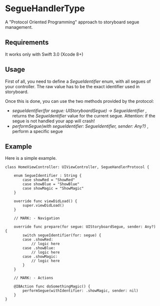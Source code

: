 # SegueHandlerType

A "Protocol Oriented Programming" approach to storyboard segue management.

## Requirements

It works only with Swift 3.0 (Xcode 8+)

## Usage

First of all, you need to define a *SegueIdentifier* enum, with all segues of your controller. The raw value has to be the exact identifier used in storyboard.

Once this is done, you can use the two methods provided by the protocol:

+ *segueIdentifier(for segue: UIStoryboardSegue) -> SegueIdentifier* , returns the *SegueIdentifier* value for the current segue. Attention: if the segue is not handled your app will crash!
+ *performSegue(with segueIdentifier: SegueIdentifier, sender: Any?)* , perform a specific segue

## Example 

Here is a simple example.

```
class HomeViewController: UIViewController, SegueHandlerProtocol {
 
    enum SegueIdentifier : String {
        case showRed = "ShowRed"
        case showBlue = "ShowBlue"
        case showMagic = "ShowMagic"
    }
    
    override func viewDidLoad() {
        super.viewDidLoad()
    }
 
    // MARK: - Navigation
 
    override func prepare(for segue: UIStoryboardSegue, sender: Any?) {
        switch segueIdentifier(for: segue) {
        case .showRed:
            // logic here
        case .showBlue:
            // logic here
        case .showMagic:
            // logic here
        }
    }
    
    // MARK: - Actions
    
    @IBAction func doSomethingMagic() {
        performSegue(withIdentifier: .showMagic, sender: nil)
    }
}
```